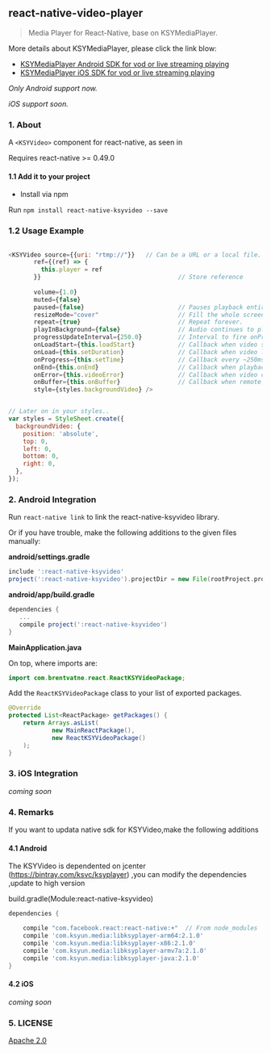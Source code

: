 ## react-native-video-player
> Media Player for React-Native, base on KSYMediaPlayer.

More details about KSYMediaPlayer, please click the link blow:

* [KSYMediaPlayer Android SDK for vod or live streaming playing][player_android]
* [KSYMediaPlayer iOS SDK for vod or live streaming playing][player_ios]

*Only Android support now.*

*iOS support soon.*


### 1. About

A `<KSYVideo>` component for react-native, as seen in

Requires react-native >= 0.49.0

#### 1.1 Add it to your project
* Install via npm

Run `npm install react-native-ksyvideo --save`


### 1.2 Usage Example

```javascript

<KSYVideo source={{uri: "rtmp://"}}   // Can be a URL or a local file.
       ref={(ref) => {
         this.player = ref
       }}                                      // Store reference
  
       volume={1.0}                            
       muted={false}                           
       paused={false}                          // Pauses playback entirely.
       resizeMode="cover"                      // Fill the whole screen at aspect ratio.*
       repeat={true}                           // Repeat forever.
       playInBackground={false}                // Audio continues to play when app entering background.
       progressUpdateInterval={250.0}          // Interval to fire onProgress (default to ~250ms)
       onLoadStart={this.loadStart}            // Callback when video starts to load
       onLoad={this.setDuration}               // Callback when video loads
       onProgress={this.setTime}               // Callback every ~250ms with currentTime
       onEnd={this.onEnd}                      // Callback when playback finishes
       onError={this.videoError}               // Callback when video cannot be loaded
       onBuffer={this.onBuffer}                // Callback when remote video is buffering
       style={styles.backgroundVideo} />


// Later on in your styles..
var styles = StyleSheet.create({
  backgroundVideo: {
    position: 'absolute',
    top: 0,
    left: 0,
    bottom: 0,
    right: 0,
  },
});
```

### 2. Android Integration

Run `react-native link` to link the react-native-ksyvideo library.

Or if you have trouble, make the following additions to the given files manually:

**android/settings.gradle**

```gradle
include ':react-native-ksyvideo'
project(':react-native-ksyvideo').projectDir = new File(rootProject.projectDir, '../node_modules/react-native-ksyvideo/android')
```

**android/app/build.gradle**

```gradle
dependencies {
   ...
   compile project(':react-native-ksyvideo')
}
```

**MainApplication.java**

On top, where imports are:

```java
import com.brentvatne.react.ReactKSYVideoPackage;
```

Add the `ReactKSYVideoPackage` class to your list of exported packages.

```java
@Override
protected List<ReactPackage> getPackages() {
    return Arrays.asList(
            new MainReactPackage(),
            new ReactKSYVideoPackage()
    );
}
```

### 3. iOS Integration
*coming soon*

### 4. Remarks
If you want to updata native sdk for KSYVideo,make the following additions
#### 4.1 Android
The KSYVideo is dependented on jcenter (https://bintray.com/ksvc/ksyplayer) ,you can modify the dependencies ,update to high version

build.gradle(Module:react-native-ksyvideo)
```gradle
dependencies {

    compile "com.facebook.react:react-native:+"  // From node_modules
    compile 'com.ksyun.media:libksyplayer-arm64:2.1.0'
    compile 'com.ksyun.media:libksyplayer-x86:2.1.0'
    compile 'com.ksyun.media:libksyplayer-armv7a:2.1.0'
    compile 'com.ksyun.media:libksyplayer-java:2.1.0'
}
```


#### 4.2 iOS

*coming soon*

### 5. LICENSE
[Apache 2.0](LICENSE)

[player_android]:https://github.com/ksvc/KSYMediaPlayer_Android
[player_ios]:https://github.com/ksvc/KSYMediaPlayer_iOS


